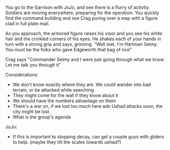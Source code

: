 You go to the Garrison with JoJo, and see there is a flurry of activity. Soldiers are moving everywhere, preparing for the operation. You quickly find the command building and see Crag poring over a map with a figure clad in full plate mail.

As you approach, the armored figure raises his visor and you see his white hair and the crinkled corners of his eyes. He shakes each of your hands in turn with a strong grip and says, grinning. "Well met, I'm Hartman Selmy. You must be the folks who gave Edgeworth that bag of rice"

Crag says "Commander Selmy and I were just going through what we know. Let me talk you through it"

Considerations:
* We don't know exactly where they are. We could wander into bad terrain, or be attacked while searching
* They might come for the wall if they know about it
* We should have the numbers advantage on them
* There's a war on, if we lost too much here adn Ushad attacks soon, the city might be lost.
* What is the group's agenda

JoJo:
* If this is important to stopping decay, can get a couple guys with gliders to help. (maybe they tilt the scales towards ushad?)